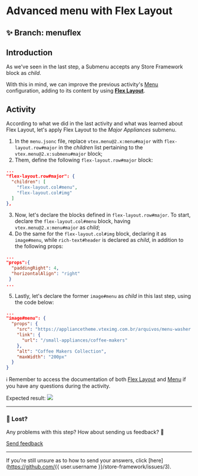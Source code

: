 # Advanced menu with Flex Layout

## :sparkles: **Branch:** menuflex

## Introduction 

As we've seen in the last step, a Submenu accepts any Store Framework block as *child*.

With this in mind, we can improve the previous activity's [Menu](https://vtex.io/docs/components/all/vtex.menu/) configuration, adding to its content by using [**Flex Layout**](https://vtex.io/docs/components/layout/vtex.flex-layout). 

## Activity

According to what we did in the last activity and what was learned about Flex Layout, let's apply Flex Layout to the *Major Appliances* submenu. 

1. In the `menu.jsonc` file, replace `vtex.menu@2.x:menu#major` with `flex-layout.row#major` in the *children* list pertaining to the `vtex.menu@2.x:submenu#major` block;
2. Them, define the following `flex-layout.row#major` block: 

```json
...
"flex-layout.row#major": {
  "children": [
    "flex-layout.col#menu",
    "flex-layout.col#img"
  ]
},
```

3. Now, let's declare the blocks defined in `flex-layout.row#major`. To start, declare the `flex-layout.col#menu` block, having `vtex.menu@2.x:menu#major` as *child*;
4. Do the same for the `flex-layout.col#img` block, declaring it as `image#menu`, while `rich-text#header` is declared as *child*, in addition to the following props:

```json
...
"props":{
  "paddingRight": 4,
  "horizontalAlign": "right"
 }
...
```

5. Lastly, let's declare the former `image#menu` as *child* in this last step, using the code below:

```json
...
"image#menu": {
  "props": {
    "src": "https://appliancetheme.vteximg.com.br/arquivos/menu-washer.jpg",
    "link": {
      "url": "/small-appliances/coffee-makers"
    },
    "alt": "Coffee Makers Collection",
    "maxWidth": "200px"
  }
}
```

:information_source: Remember to access the documentation of both [Flex Layout](https://vtex.io/docs/components/layout/vtex.flex-layout) and [Menu](https://vtex.io/docs/components/all/vtex.menu/) if you have any questions during the activity.

Expected result:
![](https://user-images.githubusercontent.com/18701182/73485057-365b0b80-4381-11ea-9c0b-4fad693f829a.png)

---

### :no_entry_sign: Lost? 

Any problems with this step? How about sending us feedback? :pray:

[Send feedback](https://docs.google.com/forms/d/e/1FAIpQLSeaWrm0Hogm-txm5Ww6mUa68eDuE3WnpFjUSVJ3Wi3dnmCb7A/viewform?usp=pp_url&entry.1784529524=Menu+avan%C3%A7ado+com+flex+layout) 

----

If you're still unsure as to how to send your answers, click [here](https://github.com/{{ user.username }}/store-framework/issues/3).
